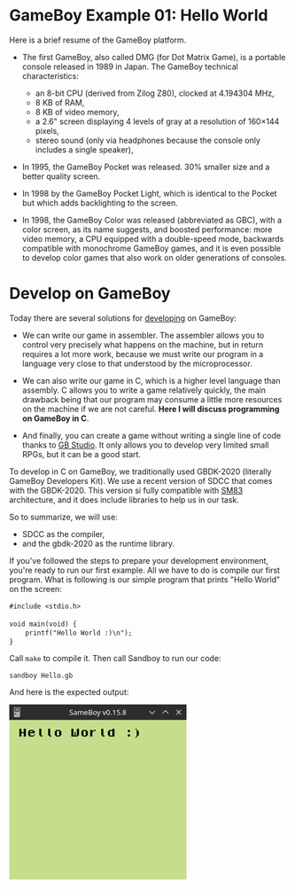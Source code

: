 # GameBoy Example 01: Hello World

Here is a brief resume of the GameBoy platform.

* The first GameBoy, also called DMG (for Dot Matrix Game), is a portable console released in 1989 in Japan. The GameBoy technical characteristics:
    * an 8-bit CPU (derived from Zilog Z80), clocked at 4.194304 MHz,
    * 8 KB of RAM,
    * 8 KB of video memory,
    * a 2.6" screen displaying 4 levels of gray at a resolution of 160×144 pixels,
    * stereo sound (only via headphones because the console only includes a single speaker),

* In 1995, the GameBoy Pocket was released. 30% smaller size and a better quality screen.

* In 1998 by the GameBoy Pocket Light, which is identical to the Pocket but which adds backlighting to the screen.

* In 1998, the GameBoy Color was released (abbreviated as GBC), with a color screen, as its name suggests, and boosted performance: more video memory, a CPU equipped with a double-speed mode, backwards compatible with monochrome GameBoy games, and it is even possible to develop color games that also work on older generations of consoles.

# Develop on GameBoy

Today there are several solutions for [developing](https://github.com/gbdev/awesome-gbdev) on GameBoy:

* We can write our game in assembler. The assembler allows you to control very precisely what happens on the machine, but in return requires a lot more work, because we must write our program in a language very close to that understood by the microprocessor.

* We can also write our game in C, which is a higher level language than assembly. C allows you to write a game relatively quickly, the main drawback being that our program may consume a little more resources on the machine if we are not careful. **Here I will discuss programming on GameBoy in C**.

* And finally, you can create a game without writing a single line of code thanks to [GB Studio](https://www.gbstudio.dev/). It only allows you to develop very limited small RPGs, but it can be a good start.

To develop in C on GameBoy, we traditionally used GBDK-2020 (literally GameBoy Developers Kit). We use a recent version of SDCC that comes with the GBDK-2020. This version si fully compatible with [SM83](https://gbdev.io/gb-opcodes/optables/) architecture, and it does include libraries to help us in our task. 

So to summarize, we will use:

* SDCC as the compiler,
* and the gbdk-2020 as the runtime library.

If you've followed the steps to prepare your development environment, you're ready to run our first example. All we have to do is compile our first program. What is following is our simple program that prints "Hello World" on the screen:

```
#include <stdio.h>

void main(void) {
    printf("Hello World :)\n");
}
```

Call `make` to compile it. Then call Sandboy to run our code:

```
sandboy Hello.gb
```

And here is the expected output:

![Hello World Screenshot](hello_screenshot.png)
